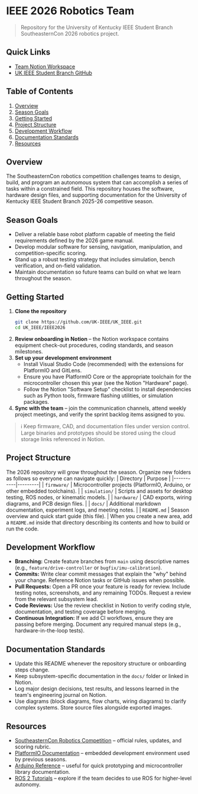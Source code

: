 # IEEE 2026 Robotics Team
> Repository for the University of Kentucky IEEE Student Branch SoutheasternCon 2026 robotics project.
## Quick Links
- [Team Notion Workspace](https://uky-ieee-student-branch.notion.site/University-of-Kentucky-IEEE-230e04d3af04805ca183c6dcd95bffa5?pvs=74)
- [UK IEEE Student Branch GitHub](https://github.com/UK-IEEE)
## Table of Contents
1. [Overview](#overview)
2. [Season Goals](#season-goals)
3. [Getting Started](#getting-started)
4. [Project Structure](#project-structure)
5. [Development Workflow](#development-workflow)
6. [Documentation Standards](#documentation-standards)
7. [Resources](#resources)
## Overview
The SoutheasternCon robotics competition challenges teams to design, build, and program an autonomous system that can accomplish a series of tasks within a constrained field. This repository houses the software, hardware design files, and supporting documentation for the University of Kentucky IEEE Student Branch 2025-26 competitive season.

## Season Goals
- Deliver a reliable base robot platform capable of meeting the field requirements defined by the 2026 game manual.
- Develop modular software for sensing, navigation, manipulation, and competition-specific scoring.
- Stand up a robust testing strategy that includes simulation, bench verification, and on-field validation.
- Maintain documentation so future teams can build on what we learn throughout the season.
## Getting Started
1. **Clone the repository**
   ```bash
   git clone https://github.com/UK-IEEE/UK_IEEE.git
   cd UK_IEEE/IEEE2026
   ```
2. **Review onboarding in Notion** – the Notion workspace contains equipment check-out procedures, coding standards, and season milestones.
3. **Set up your development environment**
   - Install Visual Studio Code (recommended) with the extensions for PlatformIO and GitLens.
   - Ensure you have PlatformIO Core or the appropriate toolchain for the microcontroller chosen this year (see the Notion "Hardware" page).
   - Follow the Notion "Software Setup" checklist to install dependencies such as Python tools, firmware flashing utilities, or simulation packages.
4. **Sync with the team** – join the communication channels, attend weekly project meetings, and verify the sprint backlog items assigned to you.
> ℹ️ Keep firmware, CAD, and documentation files under version control. Large binaries and prototypes should be stored using the cloud storage links referenced in Notion.
## Project Structure
The 2026 repository will grow throughout the season. Organize new folders as follows so everyone can navigate quickly:
| Directory | Purpose |
|-----------|---------|
| `firmware/` | Microcontroller projects (PlatformIO, Arduino, or other embedded toolchains). |
| `simulation/` | Scripts and assets for desktop testing, ROS nodes, or kinematic models. |
| `hardware/` | CAD exports, wiring diagrams, and PCB design files. |
| `docs/` | Additional markdown documentation, experiment logs, and meeting notes. |
| `README.md` | Season overview and quick start guide (this file). |
When you create a new area, add a `README.md` inside that directory describing its contents and how to build or run the code.
## Development Workflow
- **Branching:** Create feature branches from `main` using descriptive names (e.g., `feature/drive-controller` or `bugfix/imu-calibration`).
- **Commits:** Write clear commit messages that explain the "why" behind your change. Reference Notion tasks or GitHub issues when possible.
- **Pull Requests:** Open a PR once your feature is ready for review. Include testing notes, screenshots, and any remaining TODOs. Request a review from the relevant subsystem lead.
- **Code Reviews:** Use the review checklist in Notion to verify coding style, documentation, and testing coverage before merging.
- **Continuous Integration:** If we add CI workflows, ensure they are passing before merging. Document any required manual steps (e.g., hardware-in-the-loop tests).
## Documentation Standards
- Update this README whenever the repository structure or onboarding steps change.
- Keep subsystem-specific documentation in the `docs/` folder or linked in Notion.
- Log major design decisions, test results, and lessons learned in the team's engineering journal on Notion.
- Use diagrams (block diagrams, flow charts, wiring diagrams) to clarify complex systems. Store source files alongside exported images.
## Resources
- [SoutheasternCon Robotics Competition](https://site.ieee.org/southeastcon/robotics/) – official rules, updates, and scoring rubric.
- [PlatformIO Documentation](https://docs.platformio.org/) – embedded development environment used by previous seasons.
- [Arduino Reference](https://www.arduino.cc/reference/en/) – useful for quick prototyping and microcontroller library documentation.
- [ROS 2 Tutorials](https://docs.ros.org/en/iron/Tutorials.html) – explore if the team decides to use ROS for higher-level autonomy.